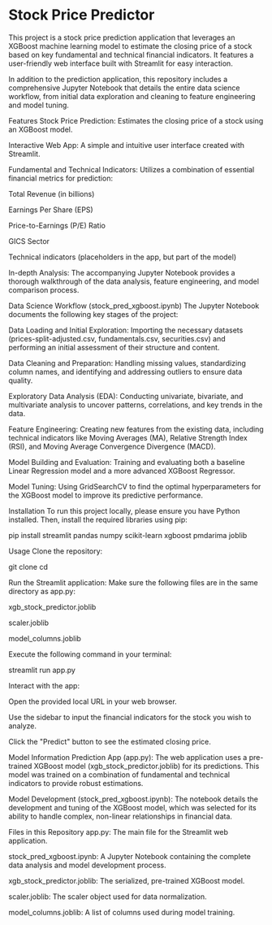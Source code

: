 # Stock Price Predictor
This project is a stock price prediction application that leverages an XGBoost machine learning model to estimate the closing price of a stock based on key fundamental and technical financial indicators. It features a user-friendly web interface built with Streamlit for easy interaction.

In addition to the prediction application, this repository includes a comprehensive Jupyter Notebook that details the entire data science workflow, from initial data exploration and cleaning to feature engineering and model tuning.

Features
Stock Price Prediction: Estimates the closing price of a stock using an XGBoost model.

Interactive Web App: A simple and intuitive user interface created with Streamlit.

Fundamental and Technical Indicators: Utilizes a combination of essential financial metrics for prediction:

Total Revenue (in billions)

Earnings Per Share (EPS)

Price-to-Earnings (P/E) Ratio

GICS Sector

Technical indicators (placeholders in the app, but part of the model)

In-depth Analysis: The accompanying Jupyter Notebook provides a thorough walkthrough of the data analysis, feature engineering, and model comparison process.

Data Science Workflow (stock_pred_xgboost.ipynb)
The Jupyter Notebook documents the following key stages of the project:

Data Loading and Initial Exploration: Importing the necessary datasets (prices-split-adjusted.csv, fundamentals.csv, securities.csv) and performing an initial assessment of their structure and content.

Data Cleaning and Preparation: Handling missing values, standardizing column names, and identifying and addressing outliers to ensure data quality.

Exploratory Data Analysis (EDA): Conducting univariate, bivariate, and multivariate analysis to uncover patterns, correlations, and key trends in the data.

Feature Engineering: Creating new features from the existing data, including technical indicators like Moving Averages (MA), Relative Strength Index (RSI), and Moving Average Convergence Divergence (MACD).

Model Building and Evaluation: Training and evaluating both a baseline Linear Regression model and a more advanced XGBoost Regressor.

Model Tuning: Using GridSearchCV to find the optimal hyperparameters for the XGBoost model to improve its predictive performance.

Installation
To run this project locally, please ensure you have Python installed. Then, install the required libraries using pip:

pip install streamlit pandas numpy scikit-learn xgboost pmdarima joblib

Usage
Clone the repository:

git clone <repository-url>
cd <repository-directory>

Run the Streamlit application:
Make sure the following files are in the same directory as app.py:

xgb_stock_predictor.joblib

scaler.joblib

model_columns.joblib

Execute the following command in your terminal:

streamlit run app.py

Interact with the app:

Open the provided local URL in your web browser.

Use the sidebar to input the financial indicators for the stock you wish to analyze.

Click the "Predict" button to see the estimated closing price.

Model Information
Prediction App (app.py): The web application uses a pre-trained XGBoost model (xgb_stock_predictor.joblib) for its predictions. This model was trained on a combination of fundamental and technical indicators to provide robust estimations.

Model Development (stock_pred_xgboost.ipynb): The notebook details the development and tuning of the XGBoost model, which was selected for its ability to handle complex, non-linear relationships in financial data.

Files in this Repository
app.py: The main file for the Streamlit web application.

stock_pred_xgboost.ipynb: A Jupyter Notebook containing the complete data analysis and model development process.

xgb_stock_predictor.joblib: The serialized, pre-trained XGBoost model.

scaler.joblib: The scaler object used for data normalization.

model_columns.joblib: A list of columns used during model training.
